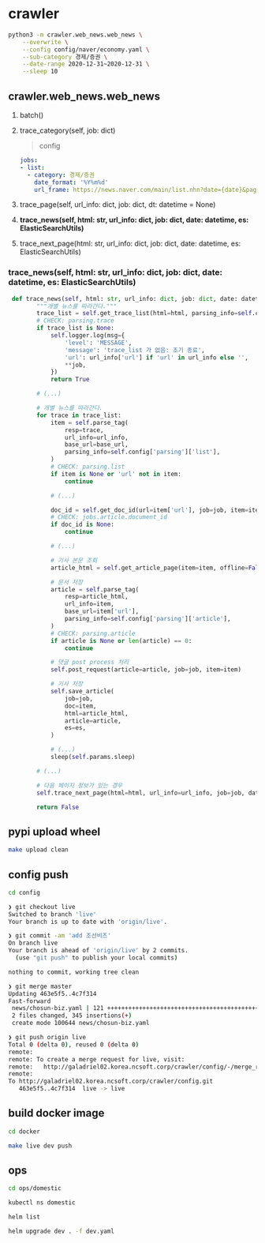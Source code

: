 # crawler

```bash
python3 -m crawler.web_news.web_news \
    --overwrite \
    --config config/naver/economy.yaml \
    --sub-category 경제/증권 \
    --date-range 2020-12-31~2020-12-31 \
    --sleep 10
```

## crawler.web_news.web_news

1. batch()
   
2. trace_category(self, job: dict)
   > config
   ```yaml
   jobs:
   - list:
     - category: 경제/증권
       date_format: '%Y%m%d'
       url_frame: https://news.naver.com/main/list.nhn?date={date}&page={page}
   ```
3. trace_page(self, url_info: dict, job: dict, dt: datetime = None)
4. **trace_news(self, html: str, url_info: dict, job: dict, date: datetime, es: ElasticSearchUtils)**
5. trace_next_page(html: str, url_info: dict, job: dict, date: datetime, es: ElasticSearchUtils)


### trace_news(self, html: str, url_info: dict, job: dict, date: datetime, es: ElasticSearchUtils)

```python
 def trace_news(self, html: str, url_info: dict, job: dict, date: datetime, es: ElasticSearchUtils) -> bool:
        """개별 뉴스를 따라간다."""
        trace_list = self.get_trace_list(html=html, parsing_info=self.config['parsing']['trace'])
        # CHECK: parsing.trace
        if trace_list is None:
            self.logger.log(msg={
                'level': 'MESSAGE',
                'message': 'trace_list 가 없음: 조기 종료',
                'url': url_info['url'] if 'url' in url_info else '',
                **job,
            })
            return True

        # (...)

        # 개별 뉴스를 따라간다.
        for trace in trace_list:
            item = self.parse_tag(
                resp=trace,
                url_info=url_info,
                base_url=base_url,
                parsing_info=self.config['parsing']['list'],
            )
            # CHECK: parsing.list
            if item is None or 'url' not in item:
                continue

            # (...)

            doc_id = self.get_doc_id(url=item['url'], job=job, item=item)
            # CHECK: jobs.article.document_id
            if doc_id is None:
                continue

            # (...)

            # 기사 본문 조회
            article_html = self.get_article_page(item=item, offline=False)

            # 문서 저장
            article = self.parse_tag(
                resp=article_html,
                url_info=item,
                base_url=item['url'],
                parsing_info=self.config['parsing']['article'],
            )
            # CHECK: parsing.article
            if article is None or len(article) == 0:
                continue

            # 댓글 post process 처리
            self.post_request(article=article, job=job, item=item)

            # 기사 저장
            self.save_article(
                job=job,
                doc=item,
                html=article_html,
                article=article,
                es=es,
            )

            # (...)
            sleep(self.params.sleep)

        # (...)

        # 다음 페이지 정보가 있는 경우
        self.trace_next_page(html=html, url_info=url_info, job=job, date=date, es=es)

        return False

```

## pypi upload wheel

```bash
make upload clean
```

## config push

```bash
cd config 

❯ git checkout live            
Switched to branch 'live'
Your branch is up to date with 'origin/live'.

❯ git commit -am 'add 조선비즈'
On branch live
Your branch is ahead of 'origin/live' by 2 commits.
  (use "git push" to publish your local commits)

nothing to commit, working tree clean

❯ git merge master 
Updating 463e5f5..4c7f314
Fast-forward
 news/chosun-biz.yaml | 121 +++++++++++++++++++++++++++++++++++++++++++++++++++++++++++++++++++++++
 2 files changed, 345 insertions(+)
 create mode 100644 news/chosun-biz.yaml

❯ git push origin live         
Total 0 (delta 0), reused 0 (delta 0)
remote: 
remote: To create a merge request for live, visit:
remote:   http://galadriel02.korea.ncsoft.corp/crawler/config/-/merge_requests/new?merge_request%5Bsource_branch%5D=live
remote: 
To http://galadriel02.korea.ncsoft.corp/crawler/config.git
   463e5f5..4c7f314  live -> live
```

## build docker image

```bash
cd docker

make live dev push
```

## ops

```bash
cd ops/domestic

kubectl ns domestic

helm list 

helm upgrade dev . -f dev.yaml

```

